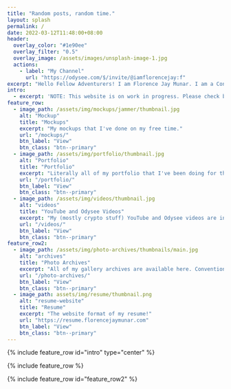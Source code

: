 ```yaml
---
title: "Random posts, random time."
layout: splash
permalink: /
date: 2022-03-12T11:48:00+08:00
header:
  overlay_color: "#1e90ee"
  overlay_filter: "0.5"
  overlay_image: /assets/images/unsplash-image-1.jpg
  actions:
    - label: "My Channel"
      url: "https://odysee.com/$/invite/@iamflorencejay:f"
excerpt: "Hello Fellow Adventurers! I am Florence Jay Munar. I am a Content Creator, Writer, Parodist, anything that I have a skill for can push it out of the box. :D"
intro: 
  - excerpt: 'NOTE: This website is on work in progress. Please check back soon for updates. Thank you for your patience.'
feature_row:
  - image_path: /assets/img/mockups/jammer/thumbnail.jpg
    alt: "Mockup"
    title: "Mockups"
    excerpt: "My mockups that I've done on my free time."
    url: "/mockups/"
    btn_label: "View"
    btn_class: "btn--primary"
  - image_path: /assets/img/portfolio/thumbnail.jpg
    alt: "Portfolio"
    title: "Portfolio"
    excerpt: "Literally all of my portfolio that I've been doing for the past years."
    url: "/portfolio/"
    btn_label: "View"
    btn_class: "btn--primary"
  - image_path: /assets/img/videos/thumbnail.jpg
    alt: "videos"
    title: "YouTube and Odysee Videos"
    excerpt: "My (mostly crypto stuff) YouTube and Odysee videos are in here!"
    url: "/videos/"
    btn_label: "View"
    btn_class: "btn--primary"
feature_row2:
  - image_path: /assets/img/photo-archives/thumbnails/main.jpg
    alt: "archives"
    title: "Photo Archives"
    excerpt: "All of my gallery archives are available here. Conventions, art exhibits, everything."
    url: "/photo-archives/"
    btn_label: "View"
    btn_class: "btn--primary"
  - image_path: assets/img/resume/thumbnail.png
    alt: "resume-website"
    title: "Resume"
    excerpt: "The website format of my resume!"
    url: "https://resume.florencejaymunar.com"
    btn_label: "View"
    btn_class: "btn--primary"
---
```


{% include feature_row id="intro" type="center" %}

{% include feature_row %}

{% include feature_row id="feature_row2" %}

